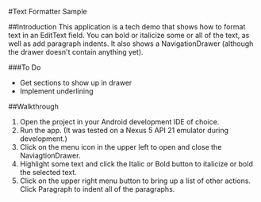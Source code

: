 #Text Formatter Sample

##Introduction
This application is a tech demo that shows how to format text in an EditText field. You can bold or italicize some or all of the text, as well as add paragraph indents. It also shows a NavigationDrawer (although the drawer doesn't contain anything yet).

###To Do
- Get sections to show up in drawer
- Implement underlining

##Walkthrough
1. Open the project in your Android development IDE of choice.
2. Run the app. (It was tested on a Nexus 5 API 21 emulator during development.)
3. Click on the menu icon in the upper left to open and close the NaviagtionDrawer.
4. Highlight some text and click the Italic or Bold button to italicize or bold the selected text.
5. Click on the upper right menu button to bring up a list of other actions. Click Paragraph to indent all of the paragraphs.